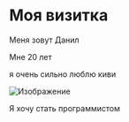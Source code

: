 # Моя визитка

Меня зовут Данил

Мне 20 лет

я очень сильно люблю киви

![Изображение](https://w7.pngwing.com/pngs/866/653/png-transparent-kiwifruit-3d-computer-graphics-3d-cartoon-fruit-cartoon-fruit-cartoon-character-3d-computer-graphics-food.png)

Я хочу стать программистом